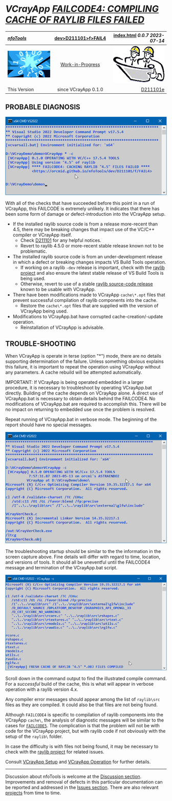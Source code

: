 <!-- index.md 0.0.7                 UTF-8                          2023-07-14
     ----1----|----2----|----3----|----4----|----5----|----6----|----7----|--*

              FAILCODE4: COMPILING CACHE OF RAYLIB FILES FAILED
     -->

# ***VCrayApp** [FAILCODE4: COMPILING CACHE OF RAYLIB FILES FAILED](.)*

| ***[nfoTools](../../../../)*** | [dev](../../../)[>D211101](../../)[>f](../)[>FAIL4](.) | [index.html](index.html) ***0.0.7 2023-07-14*** |
| :--                |       :-:          | --: |
| ![nfotools](../../../../images/nfoWorks-2014-06-02-1702-LogoSmall.png) | [Work-in-Progress](FAIL4.txt) | ![Hard Hat Area](../../../../images/hardhat-logo.gif) |
|              |                     |           |
| This Version | since VCrayApp 0.1.0 | [D211101e](../../e) |

## PROBABLE DIAGNOSIS

![FAILCODE4 Terse Message](FAIL4-terse-2023-05-13-0749-VCrayApp-0.1.0.png)

With all of the checks that have succeeded before this point in a run of VCrayApp, this FAILCODE is extremely unlikely.  It indicates that there has
been some form of damage or defect-introduction into the VCrayApp setup.

* If the installed raylib source code is from a release more-recent than 4.5,
there may be breaking changes that impact use of the VC/C++ compiler or
VCrayApp itself.
  * Check [D211101](../..) for any helpful notices.
  * Revert to raylib 4.5.0 or more-recent stable release known not to be
problematic.
* The installed raylib source code is from an under-development release in
which a defect or breaking changes impacts VS Build Tools operation.
  * If working on a raylib `-dev` release is important, check with the
[raylib project](https://github.com/raysan5/raylib/) and also ensure the
latest stable release of VS Build Tools is being used.
  * Otherwise, revert to use of a stable
 [raylib source-code release](https://github.com/raysan5/raylib/releases)
 known to be usable with VCrayApp.
* There have been modifications made to VCrayApp `cache\*.opt` files that
prevent successful compilation of raylib components into the cache.
  * Restore the `cache\*.opt` files that are supplied with the version of
VCrayApp being used.
* Modifications to VCrayApp.bat have corrupted cache-creation/-update
operation.
  * Reinstallation of VCrayApp is advisable.

## TROUBLE-SHOOTING

When VCrayApp is operate in terse (option "*") mode, there are no details
supporting determination of the failure.  Unless something obvious explains
this failure, it is important to repeat the operation using VCrayApp without any parameters. A cache rebuild will be attempted automatically.

IMPORTANT: If VCrayApp is being operated embedded in a larger procedure, it
is necessary to troubleshoot by operating VCrayApp.bat directly.  Building
of the cache depends on VCrayApp alone.  A direct use of VCrayApp.bat
is necessary to obtain details behind the FAILCODE4.  No modifications of
VCrayApp.bat are required to accomplish this.  There will be no impact on
returning to embedded use once the problem is resolved.

Repeat running of VCrayApp.bat in verbose mode.  The beginning of the report
should have no special messages.

![Expected Verbose Startup](FAIL4-verbose-2023-05-13-0807-TroubleShooting.png)

The troubleshooting startup should be similar to the the information in the
screen capture above.  Fine details will differ with regard to time, location,
and versions of tools.  It should all be uneventful until the FAILCODE4
message and termination of the VCrayApp.bat script.

![FAILCODE4 Verbose Message](FAIL4-verbose-2023-05-13-0755-VCrayApp-0.1.0.png)

Scroll down in the command output to find the illustrated compile command.
For a *successful* build of the cache, this is what will appear in verbose
operation with a raylib version 4.x.

Any compiler error messages should appear among the list of `raylib\src` files
as they are compiled.  It could also be that files are not being found.

Although `FAILCODE4` is specific to compilation of raylib components into the
VCrayApp `cache\`, the analysis of diagnostic messages will be similar to the
cases for [`FAILCODE5`](..\FAIL5).  The complication is that
the problem will not be with code for the VCrayApp project, but with raylib code if not obviously with the setup of the `raylib\` folder.

In case the difficulty is with files not being found,
it may be necessary to check with the
[raylib project](https://github.com/raysan5/raylib/) for related issues.

Consult [VCrayApp Setup](../../a) and [VCrayApp Operation](../../b)
for further details.

----

Discussion about nfoTools is welcome at the
[Discussion section](https://github.com/orcmid/nfoTools/discussions).
Improvements and removal of defects in this particular documentation can be
reported and addressed in the
[Issues section](https://github.com/orcmid/nfoTools/issues).  There are also
relevant [projects](https://github.com/orcmid/nfoTools/projects?type=classic)
from time to time.

<!-- ----1----|----2----|----3----|----4----|----5----|----6----|----7----|--*

     0.0.7 2023-07-14T22:16Z Touch-up
     0.0.6 2023-05-14T16:50Z Correct two image links
     0.0.5 2023-05-13T15:40Z Align with release candidate using demo project
     0.0.4 2023-05-07T19:57Z Reflect transposition to new location
     0.0.3 2023-04-21T19:28Z More touch-ups, final draft
     0.0.2 2023-04-20T23:35Z Draft touch-ups
     0.0.1 2023-04-20T20:12Z Intermediate draft
     0.0.0 2023-04-13T21:42Z Initial page from 0.0.0 FAIL3 boilerplate.

               *** end D211101/f/FAIL4/index.md ***
     -->
